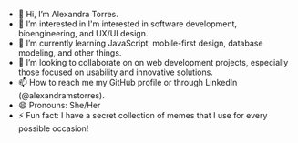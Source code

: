 - 👋 Hi, I’m Alexandra Torres.
- 👀 I’m interested in  I'm interested in software development, bioengineering, and UX/UI design.
- 🌱 I’m currently learning  JavaScript, mobile-first design, database modeling, and other things.
- 💞️ I’m looking to collaborate on on web development projects, especially those focused on usability and innovative solutions.
- 📫 How to reach me my GitHub profile or through LinkedIn (@alexandramstorres).
- 😄 Pronouns: She/Her
- ⚡ Fun fact:  I have a secret collection of memes that I use for every possible occasion!
<!---
alexandramst/alexandramst is a ✨ special ✨ repository because its `README.md` (this file) appears on your GitHub profile.
You can click the Preview link to take a look at your changes.
--->
